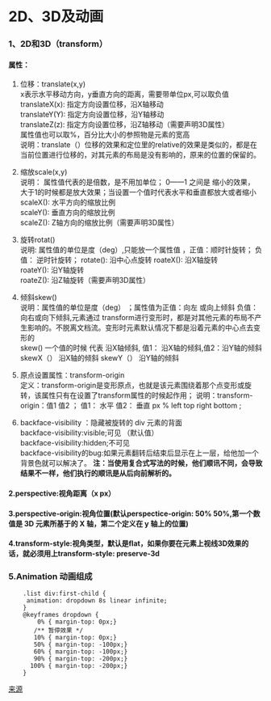 # 2D、3D及动画
### 1、2D和3D（transform）
#### 属性：
1. 位移：translate(x,y)  
   x表示水平移动方向，y垂直方向的距离，需要带单位px,可以取负值   
   translateX(x): 指定方向设置位移，沿X轴移动   
   translateY(Y): 指定方向设置位移，沿Y轴移动          
   translateZ(z): 指定方向设置位移，沿Z轴移动（需要声明3D属性）   
   属性值也可以取%，百分比大小的参照物是元素的宽高  
   说明：translate（）位移的效果和定位里的relative的效果是类似的，都是在当前位置进行位移的，对其元素的布局是没有影响的，原来的位置的保留的。
    
    
2. 缩放scale(x,y)    
    说明： 属性值代表的是倍数，是不用加单位； 0——1 之间是 缩小的效果， 大于1的时候都是放大效果；当设置一个值时代表水平和垂直都放大或者缩小     
   scaleX(): 水平方向的缩放比例    
   scaleY(): 垂直方向的缩放比例  
   scaleZ(): Z轴方向的缩放比例（需要声明3D属性）  
    
    
3. 旋转rotat()  
   说明: 属性值的单位是度（deg）,只能放一个属性值 ，正值：顺时针旋转； 负值： 逆时针旋转；
   rotate(): 沿中心点旋转
   roateX(): 沿X轴旋转  
   roateY(): 沿Y轴旋转  
   roateZ(): 沿Z轴旋转（需要声明3D属性）

4. 倾斜skew()   
   说明：属性值的单位是度（deg） ；属性值为正值：向左 或向上倾斜 负值：向右或向下倾斜,元素通过 transform进行变形时，都是对其他元素的布局不产生影响的。不脱离文档流。变形时元素默认情况下都是沿着元素的中心点去变形的   
    skew()  一个值的时候 代表 沿X轴倾斜, 值1： 沿X轴的倾斜,值2：沿Y轴的倾斜    
    skewX（） 沿X轴的倾斜
    skewY（） 沿Y轴的倾斜

5. 原点设置属性：transform-origin   
    定义：transform-origin是变形原点，也就是该元素围绕着那个点变形或旋转，该属性只有在设置了transform属性的时候起作用；
    说明：transform-origin：值1 值2 ； 值1： 水平 值2： 垂直
    px % left top right bottom ;

6. backface-visibility ：隐藏被旋转的 div 元素的背面    
    backface-visibility:visible;可见 （默认值）     
backface-visibility:hidden;不可见   
backface-visibility的bug:如果元素翻转后结束后显示在上一层，给他加一个背景色就可以解决了。
**注：当使用复合式写法的时候，他们顺讯不同，会导致结果不一样，他们执行的顺讯是从后向前解析的。**  

#### 2.perspective:视角距离（x px）
#### 3.perspective-origin:视角位置(默认perspectice-origin: 50% 50%,第一个数值是 3D 元素所基于的 X 轴，第二个定义在 y 轴上的位置)

#### 4.transform-style:视角类型，默认是flat，如果你要在元素上视线3D效果的话，就必须用上transform-style: preserve-3d

### 5.Animation 动画组成
```
    .list div:first-child {
     animation: dropdown 8s linear infinite;
    }
    @keyframes dropdown {
        0% { margin-top: 0px;}
       /** 暂停效果 */
       10% { margin-top: 0px;}
       50% { margin-top: -100px;}
       60% { margin-top: -100px;}
       90% { margin-top: -200px;}
      100% { margin-top: -200px;}
    }
```
[来源](https://www.sohu.com/a/167061536_610671)